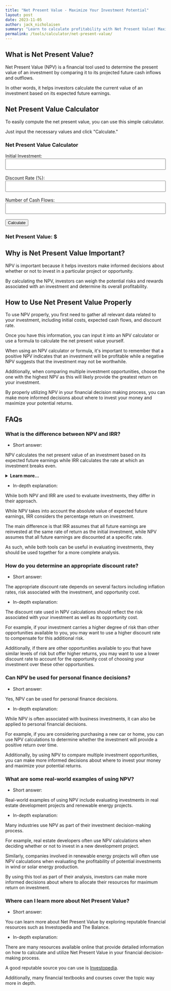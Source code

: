 ```yaml
---
title: "Net Present Value - Maximize Your Investment Potential"
layout: post
date: 2023-11-05
author: jack_nicholaisen
summary: "Learn to calculate profitability with Net Present Value! Maximize your investment potential with this comprehensive guide. #NPV #InvestmentTips" 
permalink: /tools/calculator/net-present-value/
---
```


## What is Net Present Value?

Net Present Value (NPV) is a financial tool used to determine the present value of an investment by comparing it to its projected future cash inflows and outflows. 

In other words, it helps investors calculate the current value of an investment based on its expected future earnings.

## Net Present Value Calculator

To easily compute the net present value, you can use this simple calculator. 

Just input the necessary values and click "Calculate."


<body>
    <h3>Net Present Value Calculator</h3>
    <form id="npv-calculator">
        <label for="initial-investment">Initial Investment:</label>
        <input type="number" id="initial-investment" required><br><br>
        <label for="discount-rate-npv">Discount Rate (%):</label>
        <input type="number" id="discount-rate-npv" step="0.01" required><br><br>
        <label for="cash-flow-count">Number of Cash Flows:</label>
        <input type="number" id="cash-flow-count" required><br><br>
        <div id="cash-flows-inputs"></div>
        <button type="button" onclick="calculateNPV()">Calculate</button>
    </form>
    <h3>Net Present Value: $<span id="result"></span></h3>
    <script>
        document.getElementById("cash-flow-count").addEventListener("change", function() {
            const cashFlowCount = parseInt(this.value);
            const cashFlowsInputs = document.getElementById("cash-flows-inputs");
            cashFlowsInputs.innerHTML = '';
            for (let i = 1; i <= cashFlowCount; i++) {
                const label = document.createElement("label");
                label.textContent = `Cash Flow ${i}:`;
                cashFlowsInputs.appendChild(label);
                const input = document.createElement("input");
                input.type = "number";
                input.id = `cash-flow-${i}`;
                cashFlowsInputs.appendChild(input);
                const lineBreak = document.createElement("br");
                cashFlowsInputs.appendChild(lineBreak);
            }
        });
        function calculateNPV() {
            const initialInvestment = parseFloat(document.getElementById("initial-investment").value);
            const discountRate = parseFloat(document.getElementById("discount-rate-npv").value) / 100;
            const cashFlowCount = parseInt(document.getElementById("cash-flow-count").value);
            let npv = -initialInvestment;
            for (let i = 1; i <= cashFlowCount; i++) {
                const cashFlow = parseFloat(document.getElementById(`cash-flow-${i}`).value);
                npv += cashFlow / Math.pow(1 + discountRate, i);
            }
            document.getElementById("result-npv").textContent = npv.toFixed(2);
        }
    </script>
</body>
<style>
        body {
            margin: 50px;
        }
        .calculator {
            width: 300px;
            margin: 0 auto;
        }
        .input-group {
            margin-bottom: 10px;
        }
        input[type="number"] {
            width: 100%;
            padding: 8px;
            box-sizing: border-box;
        }
        .result {
            font-weight: bold;
        }
</style>

## Why is Net Present Value Important?

NPV is important because it helps investors make informed decisions about whether or not to invest in a particular project or opportunity. 

By calculating the NPV, investors can weigh the potential risks and rewards associated with an investment and determine its overall profitability.

## How to Use Net Present Value Properly

To use NPV properly, you first need to gather all relevant data related to your investment, including initial costs, expected cash flows, and discount rate. 

Once you have this information, you can input it into an NPV calculator or use a formula to calculate the net present value yourself.

When using an NPV calculator or formula, it's important to remember that a positive NPV indicates that an investment will be profitable while a negative NPV suggests that the investment may not be worthwhile. 

Additionally, when comparing multiple investment opportunities, choose the one with the highest NPV as this will likely provide the greatest return on your investment.

By properly utilizing NPV in your financial decision making process, you can make more informed decisions about where to invest your money and maximize your potential returns.

## FAQs

### What is the difference between NPV and IRR?

- Short answer: 

<p>NPV calculates the net present value of an investment based on its expected future earnings while IRR calculates the rate at which an investment breaks even.

<details>
<summary><b>Learn more...</b></summary>
<br>
<p>

</p>

<ul>
<li></li>
</ul>
</details>

- In-depth explanation: 

<p>While both NPV and IRR are used to evaluate investments, they differ in their approach. 

<p>While NPV takes into account the absolute value of expected future earnings, IRR considers the percentage return on investment. 

<p>The main difference is that IRR assumes that all future earnings are reinvested at the same rate of return as the initial investment, while NPV assumes that all future earnings are discounted at a specific rate. 

<p>As such, while both tools can be useful in evaluating investments, they should be used together for a more complete analysis.

### How do you determine an appropriate discount rate?


- Short answer: 

<p>The appropriate discount rate depends on several factors including inflation rates, risk associated with the investment, and opportunity cost.


- In-depth explanation: 

<p>The discount rate used in NPV calculations should reflect the risk associated with your investment as well as its opportunity cost. 

<p>For example, if your investment carries a higher degree of risk than other opportunities available to you, you may want to use a higher discount rate to compensate for this additional risk. 

<p>Additionally, if there are other opportunities available to you that have similar levels of risk but offer higher returns, you may want to use a lower discount rate to account for the opportunity cost of choosing your investment over these other opportunities.

### Can NPV be used for personal finance decisions?
- Short answer: 

<p>Yes, NPV can be used for personal finance decisions.


- In-depth explanation: 

<p>While NPV is often associated with business investments, it can also be applied to personal financial decisions. 

<p>For example, if you are considering purchasing a new car or home, you can use NPV calculations to determine whether the investment will provide a positive return over time. 

<p>Additionally, by using NPV to compare multiple investment opportunities, you can make more informed decisions about where to invest your money and maximize your potential returns.

### What are some real-world examples of using NPV?
- Short answer: 

<p>Real-world examples of using NPV include evaluating investments in real estate development projects and renewable energy projects.

- In-depth explanation: 

<p>Many industries use NPV as part of their investment decision-making process. 

<p>For example, real estate developers often use NPV calculations when deciding whether or not to invest in a new development project. 

<p>Similarly, companies involved in renewable energy projects will often use NPV calculations when evaluating the profitability of potential investments in wind or solar energy production. 

<p>By using this tool as part of their analysis, investors can make more informed decisions about where to allocate their resources for maximum return on investment.

### Where can I learn more about Net Present Value?

- Short answer: 

<p>You can learn more about Net Present Value by exploring reputable financial resources such as Investopedia and The Balance.

- In-depth explanation: 

<p>There are many resources available online that provide detailed information on how to calculate and utilize Net Present Value in your financial decision-making process. 

<p>A good reputable source you can use is <a href="https://www.investopedia.com/terms/n/npv.asp" target="_blank">Investopedia</a>. 

<p>Additionally, many financial textbooks and courses cover the topic way more in depth.




